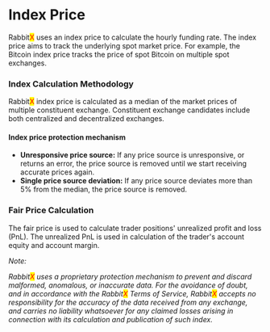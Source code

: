 # Index Price

Rabbit<mark style="color:red;">X</mark> uses an index price to calculate the hourly funding rate. The index price aims to track the underlying spot market price. For example, the Bitcoin index price tracks the price of spot Bitcoin on multiple spot exchanges.

### Index Calculation Methodology

Rabbit<mark style="color:red;">X</mark> index price is calculated as a median of the market prices of multiple constituent exchange. Constituent exchange candidates include both centralized and decentralized exchanges.

#### Index price protection mechanism

* **Unresponsive price source:** If any price source is unresponsive, or returns an error, the price source is removed until we start receiving accurate prices again.&#x20;
* **Single price source deviation:** If any price source deviates more than 5% from the median, the price source is removed.&#x20;

### Fair Price Calculation

The fair price is used to calculate trader positions' unrealized profit and loss (PnL). The unrealized PnL is used in calculation of the trader's account equity and account margin.&#x20;

_Note:_

_Rabbit<mark style="color:red;">X</mark> uses a proprietary protection mechanism to prevent and discard malformed, anomalous, or inaccurate data. For the avoidance of doubt, and in accordance with the Rabbit<mark style="color:red;">X</mark> Terms of Service, Rabbit<mark style="color:red;">X</mark> accepts no responsibility for the accuracy of the data received from any exchange, and carries no liability whatsoever for any claimed losses arising in connection with its calculation and publication of such index._&#x20;

